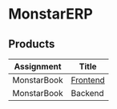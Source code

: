 # MonstarERP

## Products

| Assignment  | Title                               |
| ----------- | ----------------------------------- |
| MonstarBook | [Frontend](../monstarbook-frontend) |
| MonstarBook | Backend                             |

